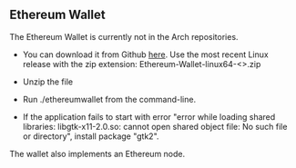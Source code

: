 ## Ethereum Wallet

The Ethereum Wallet is currently not in the Arch repositories.

*   You can download it from Github [here](https://github.com/ethereum/mist/releases). Use the most recent Linux release with the zip extension: Ethereum-Wallet-linux64-<<version>>.zip

*   Unzip the file

*   Run ./ethereumwallet from the command-line.

*   If the application fails to start with error "error while loading shared libraries: libgtk-x11-2.0.so: cannot open shared object file: No such file or directory", install package "gtk2".

The wallet also implements an Ethereum node.